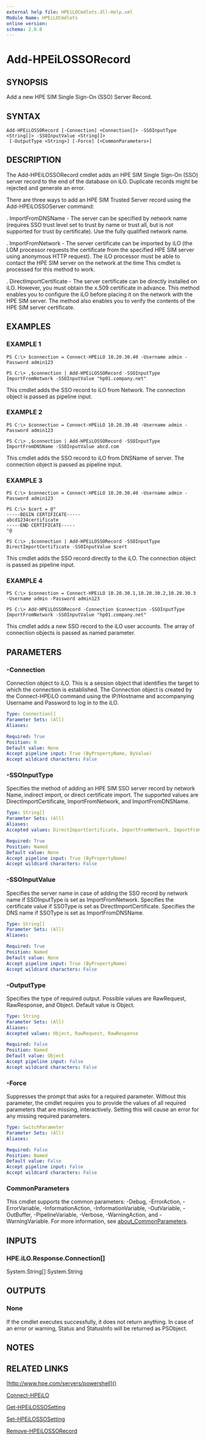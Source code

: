 ```yaml
---
external help file: HPEiLOCmdlets.dll-Help.xml
Module Name: HPEiLOCmdlets
online version:
schema: 2.0.0
---
```


# Add-HPEiLOSSORecord

## SYNOPSIS
Add a new HPE SIM Single Sign-On (SSO) Server Record.

## SYNTAX

```
Add-HPEiLOSSORecord [-Connection] <Connection[]> -SSOInputType <String[]> -SSOInputValue <String[]>
 [-OutputType <String>] [-Force] [<CommonParameters>]
```

## DESCRIPTION
The Add-HPEiLOSSORecord cmdlet adds an HPE SIM Single Sign-On (SSO) server record to the end of the database on iLO.
Duplicate records might be rejected and generate an error.

There are three ways to add an HPE SIM Trusted Server record using the Add-HPEiLOSSOServer command:

.
ImportFromDNSName - The server can be specified by network name (requires SSO trust level set to trust by name or trust all, but is not supported for trust by certificate).
Use the fully qualified network name.

.
ImportFromNetwork - The server certificate can be imported by iLO (the LOM processor requests the certificate from the specified HPE SIM server using anonymous HTTP request).
The iLO processor must be able to contact the HPE SIM server on the network at the time This cmdlet is processed for this method to work.

.
DirectImportCertificate - The server certificate can be directly installed on iLO.
However, you must obtain the x.509 certificate in advance.
This method enables you to configure the iLO before placing it on the network with the HPE SIM server.
The method also enables you to verify the contents of the HPE SIM server certificate.

## EXAMPLES

### EXAMPLE 1
```
PS C:\> $connection = Connect-HPEiLO 10.20.30.40 -Username admin -Password admin123 

PS C:\> ,$connection | Add-HPEiLOSSORecord -SSOInputType ImportFromNetwork -SSOInputValue "hp01.company.net"
```

This cmdlet adds the SSO record to iLO from Network.
The connection object is passed as pipeline input.

### EXAMPLE 2
```
PS C:\> $connection = Connect-HPEiLO 10.20.30.40 -Username admin -Password admin123 

PS C:\> ,$connection | Add-HPEiLOSSORecord -SSOInputType ImportFromDNSName -SSOInputValue abcd.com
```

This cmdlet adds the SSO record to iLO from DNSName of server.
The connection object is passed as pipeline input.

### EXAMPLE 3
```
PS C:\> $connection = Connect-HPEiLO 10.20.30.40 -Username admin -Password admin123 

PS C:\> $cert = @"
-----BEGIN CERTIFICATE-----
abcd1234certificate
-----END CERTIFICATE-----
"@

PS C:\> ,$connection | Add-HPEiLOSSORecord -SSOInputType DirectImportCertificate -SSOInputValue $cert
```

This cmdlet adds the SSO record directly to the iLO.
The connection object is passed as pipeline input.

### EXAMPLE 4
```
PS C:\> $connection = Connect-HPEiLO 10.20.30.1,10.20.30.2,10.20.30.3 -Username admin -Password admin123 

PS C:\> Add-HPEiLOSSORecord -Connection $connection -SSOInputType ImportFromNetwork -SSOInputValue "hp01.company.net"
```

This cmdlet adds a new SSO record to the iLO user accounts.
The array of connection objects is passed as named parameter.

## PARAMETERS

### -Connection
Connection object to iLO.
This is a session object that identifies the target to which the connection is established.
The Connection object is created by the Connect-HPEiLO command using the IP/Hostname and accompanying Username and Password to log in to the iLO.

```yaml
Type: Connection[]
Parameter Sets: (All)
Aliases:

Required: True
Position: 0
Default value: None
Accept pipeline input: True (ByPropertyName, ByValue)
Accept wildcard characters: False
```

### -SSOInputType
Specifies the method of adding an HPE SIM SSO server record by network Name, indirect import, or direct certificate import.
The supported values are DirectImportCertificate, ImportFromNetwork, and ImportFromDNSName.

```yaml
Type: String[]
Parameter Sets: (All)
Aliases:
Accepted values: DirectImportCertificate, ImportFromNetwork, ImportFromDNSName

Required: True
Position: Named
Default value: None
Accept pipeline input: True (ByPropertyName)
Accept wildcard characters: False
```

### -SSOInputValue
Specifies the server name in case of adding the SSO record by network name if SSOInputType is set as ImportFromNetwork.
Specifies the certificate value if SSOType is set as DirectImportCertificate.
Specifies the DNS name if SSOType is set as ImportFromDNSName.

```yaml
Type: String[]
Parameter Sets: (All)
Aliases:

Required: True
Position: Named
Default value: None
Accept pipeline input: True (ByPropertyName)
Accept wildcard characters: False
```

### -OutputType
Specifies the type of required output.
Possible values are RawRequest, RawResponse, and Object.
Default value is Object.

```yaml
Type: String
Parameter Sets: (All)
Aliases:
Accepted values: Object, RawRequest, RawResponse

Required: False
Position: Named
Default value: Object
Accept pipeline input: False
Accept wildcard characters: False
```

### -Force
Suppresses the prompt that asks for a required parameter.
Without this parameter, the cmdlet requires you to provide the values of all required parameters that are missing, interactively.
Setting this will cause an error for any missing required parameters.

```yaml
Type: SwitchParameter
Parameter Sets: (All)
Aliases:

Required: False
Position: Named
Default value: False
Accept pipeline input: False
Accept wildcard characters: False
```

### CommonParameters
This cmdlet supports the common parameters: -Debug, -ErrorAction, -ErrorVariable, -InformationAction, -InformationVariable, -OutVariable, -OutBuffer, -PipelineVariable, -Verbose, -WarningAction, and -WarningVariable. For more information, see [about_CommonParameters](http://go.microsoft.com/fwlink/?LinkID=113216).

## INPUTS

### HPE.iLO.Response.Connection[]
System.String[]
System.String
## OUTPUTS

### None
If the cmdlet executes successfully, it does not return anything.
In case of an error or warning, Status and StatusInfo will be returned as PSObject.

## NOTES

## RELATED LINKS

[http://www.hpe.com/servers/powershell]()

[Connect-HPEiLO]()

[Get-HPEiLOSSOSetting]()

[Set-HPEiLOSSOSetting]()

[Remove-HPEiLOSSORecord]()

